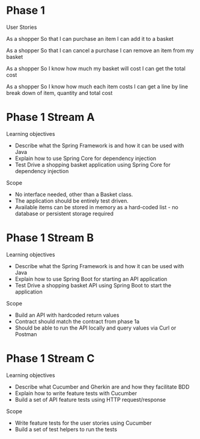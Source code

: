 # Phase 1

User Stories

As a shopper
So that I can purchase an item
I can add it to a basket

As a shopper
So that I can cancel a purchase
I can remove an item from my basket

As a shopper
So I know how much my basket will cost
I can get the total cost

As a shopper
So I know how much each item costs
I can get a line by line break down of item, quantity and total cost

# Phase 1 Stream A

Learning objectives
- Describe what the Spring Framework is and how it can be used with Java
- Explain how to use Spring Core for dependency injection
- Test Drive a shopping basket application using Spring Core for dependency injection

Scope

- No interface needed, other than a Basket class.
- The application should be entirely test driven.
- Available items can be stored in memory as a hard-coded list - no database or persistent storage required

# Phase 1 Stream B

Learning objectives
- Describe what the Spring Framework is and how it can be used with Java
- Explain how to use Spring Boot for starting an API application
- Test Drive a shopping basket API using Spring Boot to start the application

Scope

- Build an API with hardcoded return values
- Contract should match the contract from phase 1a
- Should be able to run the API locally and query values via Curl or Postman

# Phase 1 Stream C

Learning objectives
- Describe what Cucumber and Gherkin are and how they facilitate BDD
- Explain how to write feature tests with Cucumber
- Build a set of API feature tests using HTTP request/response

Scope

- Write feature tests for the user stories using Cucumber
- Build a set of test helpers to run the tests
